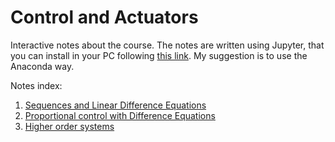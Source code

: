 # Control and Actuators

Interactive notes about the course. The notes are written using Jupyter, that you can install in your PC following [this link](http://jupyter.readthedocs.io/en/latest/install.html). My suggestion is to use the Anaconda way.

Notes index:

1. [Sequences and Linear Difference Equations](sequences.ipynb)
2. [Proportional control with Difference Equations](proportional_control.ipynb)
3. [Higher order systems](higher_order_systems.ipynb)
